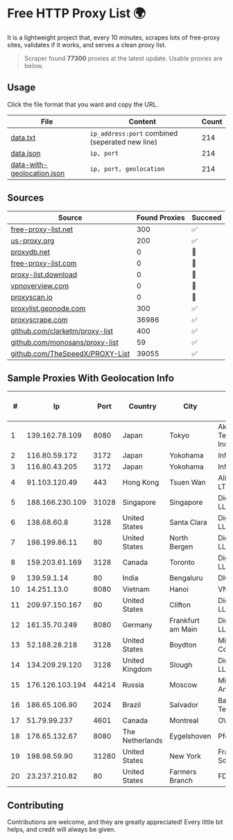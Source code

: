 
# Free HTTP Proxy List 🌍

It is a lightweight project that, every 10 minutes, scrapes lots of free-proxy sites, validates if it works, and serves a clean proxy list.


> Scraper found **77300** proxies at the latest update. Usable proxies are below.

## Usage

Click the file format that you want and copy the URL.


|File|Content|Count|
|----|-------|-----|
|[data.txt](https://raw.githubusercontent.com/themiralay/Proxy-List-World/master/data.txt)|`ip_address:port` combined (seperated new line)|214|
|[data.json](https://raw.githubusercontent.com/themiralay/Proxy-List-World/master/data.json)|`ip, port`|214|
|[data-with-geolocation.json](https://raw.githubusercontent.com/themiralay/Proxy-List-World/master/data-with-geolocation.json)|`ip, port, geolocation`|214|

## Sources

|Source|Found Proxies|Succeed|
|------|-------------|-------|
|[free-proxy-list.net](https://free-proxy-list.net)|300|✅|
|[us-proxy.org](https://www.us-proxy.org)|200|✅|
|[proxydb.net](http://proxydb.net)|0|🚫|
|[free-proxy-list.com](https://free-proxy-list.com/?page=&port=&type%5B%5D=http&type%5B%5D=https&up_time=0&search=Search)|0|🚫|
|[proxy-list.download](https://www.proxy-list.download/HTTP)|0|🚫|
|[vpnoverview.com](https://vpnoverview.com/privacy/anonymous-browsing/free-proxy-servers)|0|🚫|
|[proxyscan.io](https://www.proxyscan.io)|0|🚫|
|[proxylist.geonode.com](https://proxylist.geonode.com/api/proxy-list?limit=300&page=1&sort_by=lastChecked&sort_type=desc&protocols=http,https)|300|✅|
|[proxyscrape.com](https://api.proxyscrape.com/v2/?request=displayproxies&protocol=http&timeout=10000&country=all&ssl=all&anonymity=all)|36986|✅|
|[github.com/clarketm/proxy-list](https://raw.githubusercontent.com/clarketm/proxy-list/master/proxy-list-raw.txt)|400|✅|
|[github.com/monosans/proxy-list](https://raw.githubusercontent.com/monosans/proxy-list/main/proxies/http.txt)|59|✅|
|[github.com/TheSpeedX/PROXY-List](https://raw.githubusercontent.com/TheSpeedX/PROXY-List/master/http.txt)|39055|✅|


## Sample Proxies With Geolocation Info

|#|Ip|Port|Country|City|Internet Service Provider|
|-|--|----|-------|----|-------------------------|
|1|139.162.78.109|8080|Japan|Tokyo|Akamai Technologies, Inc.|
|2|116.80.59.172|3172|Japan|Yokohama|InfoSphere|
|3|116.80.43.205|3172|Japan|Yokohama|InfoSphere|
|4|91.103.120.49|443|Hong Kong|Tsuen Wan|Alice Networks LTD|
|5|188.166.230.109|31028|Singapore|Singapore|DigitalOcean, LLC|
|6|138.68.60.8|3128|United States|Santa Clara|DigitalOcean, LLC|
|7|198.199.86.11|80|United States|North Bergen|DigitalOcean, LLC|
|8|159.203.61.169|3128|Canada|Toronto|DigitalOcean, LLC|
|9|139.59.1.14|80|India|Bengaluru|DIGITALOCEAN|
|10|14.251.13.0|8080|Vietnam|Hanoi|VNPT|
|11|209.97.150.167|80|United States|Clifton|DigitalOcean, LLC|
|12|161.35.70.249|8080|Germany|Frankfurt am Main|DigitalOcean, LLC|
|13|52.188.28.218|3128|United States|Boydton|Microsoft Corporation|
|14|134.209.29.120|3128|United Kingdom|Slough|DigitalOcean, LLC|
|15|176.126.103.194|44214|Russia|Moscow|Miglovets Egor Andreevich|
|16|186.65.106.90|2024|Brazil|Salvador|Bahiadados Telecom Ltda.|
|17|51.79.99.237|4601|Canada|Montreal|OVH SAS|
|18|176.65.132.67|8080|The Netherlands|Eygelshoven|Pfcloud UG|
|19|198.98.59.90|31280|United States|New York|FranTech Solutions|
|20|23.237.210.82|80|United States|Farmers Branch|FDCservers.net|



## Contributing

Contributions are welcome, and they are greatly appreciated! Every
little bit helps, and credit will always be given.

